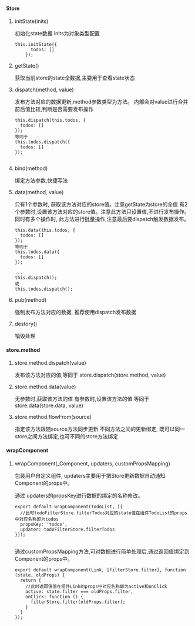 
#### Store
 
1. initState(inits) 

    初始化state数据 inits为对象类型配置

    ```
    this.initState({
          todos: []
        });
    ``` 

2. getState() 

    获取当前store的state全数据,主要用于查看state状态

3. dispatch(method, value)
    
    发布方法对应的数据更新,method参数类型为方法。
    内部会对value进行合并前后值比较,判断是否需要发布操作
    
    ```
    this.dispatch(this.todos, {
      todos: []
    });
    等同于
    this.todos.dispatch({
      todos: []
    });
        
    ``` 
  
4. bind(method)
    
    绑定方法参数,快捷写法
    
5. data(method, value)

   只有1个参数时, 获取该方法对应的store值。注意getState为store的全值
   有2个参数时,设置该方法对应的store值。注意此方法只设置值,不进行发布操作。
   同时有多个操作时, 此方法进行批量操作,注意最后要dispatch触发数据发布。

    ```
    this.data(this.todos, {
      todos: []
    });
    等同于
    this.todos.data({
      todos: []
    });
    
    ...
    this.dispatch();
    或
    this.todos.dispatch();        
    ``` 
  
6. pub(method)
    
   强制发布方法对应的数据, 推荐使用dispatch发布数据
   
7. destory()
       
   销毁处理
  
    
#### store.method

1. store.method.dispatch(value)
    
    发布该方法对应的值,等同于 store.dispatch(store.method, value)
    
2. store.method.data(value)
    
   无参数时,获取该方法的值
   有参数时,设置该方法的值
   等同于 store.data(store.data, value)
  
3. store.method.flowFrom(source)
   
   指定该方法跟随source方法同步更新
   不同方法之间的更新绑定,
   既可以同一store之间方法绑定,也可不同的store方法绑定
   
#### wrapComponent

1. wrapComponent(_Component, updaters, customPropsMapping)
    
   包装用户自定义组件, updaters主要用于把Store更新数据自动通知Component的props中。
   
   通过 updaters的propsKey进行数据的绑定的名称修改。
   
    ```
    export default wrapComponent(TodoList, [{
      //此时todoFilterStore.filterTodos对应的state值在组件TodoList的props中对应名称即为todos
      propsKey: 'todos',
      updater: todoFilterStore.filterTodos
    }]);
        
    ``` 
    
    
    通过customPropsMapping方法,可对数据进行简单处理后,通过返回值绑定到Component的props中。
  
    ```
    export default wrapComponent(Link, [filterStore.filter], function (state, oldProps) {
      return {
        //此时返回值值在组件Link的props中对应名称即为active和onClick
        active: state.filter === oldProps.filter,
        onClick: function () {
          filterStore.filter(oldProps.filter);
        }
      }
    });
        
    ``` 
      

